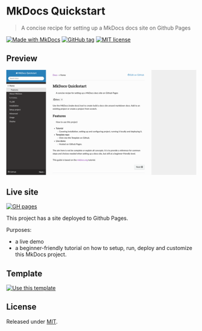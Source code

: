 # MkDocs Quickstart
> A concise recipe for setting up a MkDocs docs site on Github Pages

[![Made with MkDocs](https://img.shields.io/badge/Made_with-MkDocs-blue.svg)](https://www.mkdocs.org/)
[![GitHub tag](https://img.shields.io/github/tag/MichaelCurrin/mkdocs-quickstart.svg)](https://GitHub.com/MichaelCurrin/mkdocs-quickstart/tags/)
[![MIT license](https://img.shields.io/badge/License-MIT-blue.svg)](https://github.com/MichaelCurrin/mkdocs-quickstart/blob/master/LICENSE)


## Preview

![sample](/sample.png)



## Live site

[![GH pages](https://img.shields.io/badge/Github_Pages-MkDocs_Quickstart-green.svg?style=for-the-badge)](https://michaelcurrin.github.io/mkdocs-quickstart/)

This project has a site deployed to Github Pages.

Purposes:

- a live demo 
- a beginner-friendly tutorial on how to setup, run, deploy and customize this MkDocs project.


## Template

[![Use this template](https://img.shields.io/badge/Use_this_template-green.svg?style=for-the-badge)](https://github.com/MichaelCurrin/mkdocs-quickstart/generate)



## License

Released under [MIT](/LICENSE).
